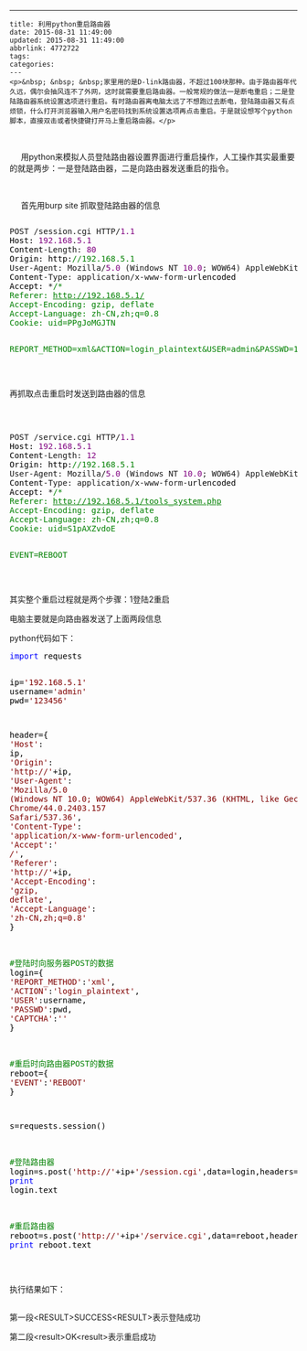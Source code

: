 ---
    title: 利用python重启路由器
    date: 2015-08-31 11:49:00
    updated: 2015-08-31 11:49:00
    abbrlink: 4772722
    tags:
    categories:
    ---
    <p>&nbsp; &nbsp; &nbsp;家里用的是D-link路由器，不超过100块那种。由于路由器年代久远，偶尔会抽风连不了外网，这时就需要重启路由器。一般常规的做法一是断电重启；二是登陆路由器系统设置选项进行重启。有时路由器离电脑太远了不想跑过去断电，登陆路由器又有点烦锁，什么打开浏览器输入用户名密码找到系统设置选项再点击重启。于是就设想写个python脚本，直接双击或者快捷键打开马上重启路由器。</p>
<p>&nbsp; &nbsp; &nbsp;</p>
<p>&nbsp; &nbsp; &nbsp;用python来模拟人员登陆路由器设置界面进行重启操作，人工操作其实最重要的就是两步：一是登陆路由器，二是向路由器发送重启的指令。</p>
<p>&nbsp;</p>
<p>&nbsp; &nbsp; &nbsp;首先用burp site 抓取登陆路由器的信息</p>
<p><img src="http://images2015.cnblogs.com/blog/725676/201508/725676-20150831113536341-1994460772.jpg" alt="" /></p>
<div class="cnblogs_code">
<pre>POST /session.cgi HTTP/<span style="color: #800080;">1.1</span><span style="color: #000000;">
Host: </span><span style="color: #800080;">192.168</span>.<span style="color: #800080;">5.1</span><span style="color: #000000;">
Content</span>-Length: <span style="color: #800080;">80</span><span style="color: #000000;">
Origin: http:</span><span style="color: #008000;">//</span><span style="color: #008000;">192.168.5.1</span>
User-Agent: Mozilla/<span style="color: #800080;">5.0</span> (Windows NT <span style="color: #800080;">10.0</span>; WOW64) AppleWebKit/<span style="color: #800080;">537.36</span> (KHTML, like Gecko) Chrome/<span style="color: #800080;">44.0</span>.<span style="color: #800080;">2403.157</span> Safari/<span style="color: #800080;">537.36</span><span style="color: #000000;">
Content</span>-Type: application/x-www-form-<span style="color: #000000;">urlencoded
Accept: </span>*<span style="color: #008000;">/*</span><span style="color: #008000;">
Referer: </span><span style="color: #008000; text-decoration: underline;">http://192.168.5.1/</span><span style="color: #008000;">
Accept-Encoding: gzip, deflate
Accept-Language: zh-CN,zh;q=0.8
Cookie: uid=PPgJoMGJTN

REPORT_METHOD=xml&amp;ACTION=login_plaintext&amp;USER=admin&amp;PASSWD=123456&amp;CAPTCHA=</span></pre>
</div>
<p>&nbsp;</p>
<p>再抓取点击重启时发送到路由器的信息</p>
<p><img src="http://images2015.cnblogs.com/blog/725676/201508/725676-20150831113848481-1531127737.jpg" alt="" /></p>
<p>&nbsp;</p>
<div class="cnblogs_code">
<pre>POST /service.cgi HTTP/<span style="color: #800080;">1.1</span><span style="color: #000000;">
Host: </span><span style="color: #800080;">192.168</span>.<span style="color: #800080;">5.1</span><span style="color: #000000;">
Content</span>-Length: <span style="color: #800080;">12</span><span style="color: #000000;">
Origin: http:</span><span style="color: #008000;">//</span><span style="color: #008000;">192.168.5.1</span>
User-Agent: Mozilla/<span style="color: #800080;">5.0</span> (Windows NT <span style="color: #800080;">10.0</span>; WOW64) AppleWebKit/<span style="color: #800080;">537.36</span> (KHTML, like Gecko) Chrome/<span style="color: #800080;">44.0</span>.<span style="color: #800080;">2403.157</span> Safari/<span style="color: #800080;">537.36</span><span style="color: #000000;">
Content</span>-Type: application/x-www-form-<span style="color: #000000;">urlencoded
Accept: </span>*<span style="color: #008000;">/*</span><span style="color: #008000;">
Referer: </span><span style="color: #008000; text-decoration: underline;">http://192.168.5.1/tools_system.php</span><span style="color: #008000;">
Accept-Encoding: gzip, deflate
Accept-Language: zh-CN,zh;q=0.8
Cookie: uid=S1pAXZvdoE

EVENT=REBOOT</span></pre>
</div>
<p>&nbsp;</p>
<p>其实整个重启过程就是两个步骤：1登陆2重启</p>
<p>电脑主要就是向路由器发送了上面两段信息</p>
<p>python代码如下：</p>
<div class="cnblogs_code">
<pre><span style="color: #0000ff;">import</span><span style="color: #000000;"> requests

ip</span>=<span style="color: #800000;">'</span><span style="color: #800000;">192.168.5.1</span><span style="color: #800000;">'</span><span style="color: #000000;"> 
username</span>=<span style="color: #800000;">'</span><span style="color: #800000;">admin</span><span style="color: #800000;">'</span><span style="color: #000000;">
pwd</span>=<span style="color: #800000;">'</span><span style="color: #800000;">123456</span><span style="color: #800000;">'</span><span style="color: #000000;">

header</span>=<span style="color: #000000;">{
</span><span style="color: #800000;">'</span><span style="color: #800000;">Host</span><span style="color: #800000;">'</span><span style="color: #000000;">: ip,
</span><span style="color: #800000;">'</span><span style="color: #800000;">Origin</span><span style="color: #800000;">'</span>: <span style="color: #800000;">'</span><span style="color: #800000;">http://</span><span style="color: #800000;">'</span>+<span style="color: #000000;">ip,
</span><span style="color: #800000;">'</span><span style="color: #800000;">User-Agent</span><span style="color: #800000;">'</span>: <span style="color: #800000;">'</span><span style="color: #800000;">Mozilla/5.0 (Windows NT 10.0; WOW64) AppleWebKit/537.36 (KHTML, like Gecko) Chrome/44.0.2403.157 Safari/537.36</span><span style="color: #800000;">'</span><span style="color: #000000;">,
</span><span style="color: #800000;">'</span><span style="color: #800000;">Content-Type</span><span style="color: #800000;">'</span>: <span style="color: #800000;">'</span><span style="color: #800000;">application/x-www-form-urlencoded</span><span style="color: #800000;">'</span><span style="color: #000000;">,
</span><span style="color: #800000;">'</span><span style="color: #800000;">Accept</span><span style="color: #800000;">'</span>:<span style="color: #800000;">'</span><span style="color: #800000;"> */*</span><span style="color: #800000;">'</span><span style="color: #000000;">,
</span><span style="color: #800000;">'</span><span style="color: #800000;">Referer</span><span style="color: #800000;">'</span>: <span style="color: #800000;">'</span><span style="color: #800000;">http://</span><span style="color: #800000;">'</span>+<span style="color: #000000;">ip,
</span><span style="color: #800000;">'</span><span style="color: #800000;">Accept-Encoding</span><span style="color: #800000;">'</span>: <span style="color: #800000;">'</span><span style="color: #800000;">gzip, deflate</span><span style="color: #800000;">'</span><span style="color: #000000;">,
</span><span style="color: #800000;">'</span><span style="color: #800000;">Accept-Language</span><span style="color: #800000;">'</span>: <span style="color: #800000;">'</span><span style="color: #800000;">zh-CN,zh;q=0.8</span><span style="color: #800000;">'</span><span style="color: #000000;">
}

</span><span style="color: #008000;">#</span><span style="color: #008000;">登陆时向服务器POST的数据</span>
login=<span style="color: #000000;">{
</span><span style="color: #800000;">'</span><span style="color: #800000;">REPORT_METHOD</span><span style="color: #800000;">'</span>:<span style="color: #800000;">'</span><span style="color: #800000;">xml</span><span style="color: #800000;">'</span><span style="color: #000000;">,
</span><span style="color: #800000;">'</span><span style="color: #800000;">ACTION</span><span style="color: #800000;">'</span>:<span style="color: #800000;">'</span><span style="color: #800000;">login_plaintext</span><span style="color: #800000;">'</span><span style="color: #000000;">,
</span><span style="color: #800000;">'</span><span style="color: #800000;">USER</span><span style="color: #800000;">'</span><span style="color: #000000;">:username,
</span><span style="color: #800000;">'</span><span style="color: #800000;">PASSWD</span><span style="color: #800000;">'</span><span style="color: #000000;">:pwd,
</span><span style="color: #800000;">'</span><span style="color: #800000;">CAPTCHA</span><span style="color: #800000;">'</span>:<span style="color: #800000;">''</span><span style="color: #000000;">
}


</span><span style="color: #008000;">#</span><span style="color: #008000;">重启时向路由器POST的数据</span>
reboot=<span style="color: #000000;">{
</span><span style="color: #800000;">'</span><span style="color: #800000;">EVENT</span><span style="color: #800000;">'</span>:<span style="color: #800000;">'</span><span style="color: #800000;">REBOOT</span><span style="color: #800000;">'</span><span style="color: #000000;">
}

s</span>=<span style="color: #000000;">requests.session()

</span><span style="color: #008000;">#</span><span style="color: #008000;">登陆路由器</span>
login=s.post(<span style="color: #800000;">'</span><span style="color: #800000;">http://</span><span style="color: #800000;">'</span>+ip+<span style="color: #800000;">'</span><span style="color: #800000;">/session.cgi</span><span style="color: #800000;">'</span>,data=login,headers=<span style="color: #000000;">header)
</span><span style="color: #0000ff;">print</span><span style="color: #000000;"> login.text

</span><span style="color: #008000;">#</span><span style="color: #008000;">重启路由器</span>
reboot=s.post(<span style="color: #800000;">'</span><span style="color: #800000;">http://</span><span style="color: #800000;">'</span>+ip+<span style="color: #800000;">'</span><span style="color: #800000;">/service.cgi</span><span style="color: #800000;">'</span>,data=reboot,headers=<span style="color: #000000;">header)
</span><span style="color: #0000ff;">print</span> reboot.text</pre>
</div>
<p>&nbsp;</p>
<p><span style="line-height: 1.5;">执行结果如下：</span></p>
<p><img src="http://images2015.cnblogs.com/blog/725676/201508/725676-20150831114158935-1297535176.jpg" alt="" /></p>
<p>第一段&lt;RESULT&gt;SUCCESS&lt;RESULT&gt;表示登陆成功</p>
<p>第二段&lt;result&gt;OK&lt;result&gt;表示重启成功</p>
<p>&nbsp;</p>
    